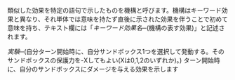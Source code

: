 類似した効果を特定の語句で示したものを機構と呼びます。機構はキーワード効果と異なり、それ単体では意味を持たず直後に示された効果を伴うことで初めて意味を持ち、テキスト欄には「*キーワード効果名*─(機構の表す効果)」と記述されます。

*実験*─(自分ターン開始時に、自分サンドボックス1つを選択して発動する。そのサンドボックスの保護力を-Xしてもよい(Xは0,1,2のいずれか)。)
ターン開始時に、自分のサンドボックスにダメージを与える効果を示します